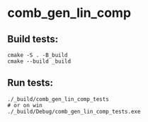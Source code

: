 # comb_gen_lin_comp


## Build tests:
```
cmake -S . -B_build
cmake --build _build
```

## Run tests:
```
./_build/comb_gen_lin_comp_tests
# or on win
./_build/Debug/comb_gen_lin_comp_tests.exe
```
